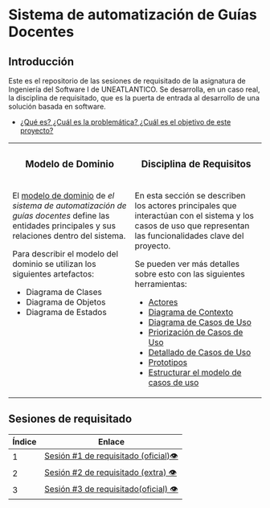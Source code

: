 # Sistema de automatización de Guías Docentes

## Introducción
Este es el repositorio de las sesiones de requisitado de la asignatura de Ingeniería del Software I de UNEATLANTICO. Se desarrolla, en un caso real, la disciplina de requisitado, que es la puerta de entrada al desarrollo de una solución basada en software. 
- [¿Qué es? ¿Cuál es la problemática? ¿Cuál es el objetivo de este proyecto?](/introduccion/introduccion.md)

<table>
<tr>
<th>

### Modelo de Dominio
</th>
<th>

### Disciplina de Requisitos

</th>
</tr>
<tr></tr>
  <tr>
    <td valign=top>
      <p>El <a href="/ModeloDelDominio/modeloDelDominio.md">modelo de dominio</a> de <em>el sistema de automatización de guías docentes</em> define las entidades principales y sus relaciones dentro del sistema.</p>
      <p>Para describir el modelo del dominio se utilizan los siguientes artefactos:</p>
      <ul>
        <li>Diagrama de Clases</li>
        <li>Diagrama de Objetos</li>
        <li>Diagrama de Estados</li>
      </ul>
    </td>
<td valign=top>
      <p>En esta sección se describen los actores principales que interactúan con el sistema y los casos de uso que representan las funcionalidades clave del proyecto.</p>
      <p>Se pueden ver más detalles sobre esto con las siguientes herramientas:</p>
      <ul>
        <li><a href="/CasosDeUso/Actividades/Actores.md">Actores</a></li>
        <li><a href="/CasosDeUso/diagramaDeContexto/diagramaDeContexto.md">Diagrama de Contexto</a></li>
        <li><a href="/CasosDeUso/Actividades/CasosDeUso.md">Diagrama de Casos de Uso</a></li>
        <li><a href="/CasosDeUso/Actividades/Priorizar.md">Priorización de Casos de Uso</a></li>
        <li><a href="/CasosDeUso/Actividades/Detallar.md">Detallado de Casos de Uso</a></li>
        <li><a href="/CasosDeUso/Actividades/Prototipos/README.md">Prototipos</a></li>
        <li><a href="/CasosDeUso/Actividades/Estructurar.md">Estructurar el modelo de casos de uso</a></li>
      </ul>
    </td>
  </tr>
</table>


## Sesiones de requisitado
<div align="center">

| Índice | Enlace |
|--------|--------|
| 1      | [Sesión #1 de requisitado (oficial)👁️](/SesionesDeRequisitado/Sesion1.md) |
| 2      | [Sesión #2 de requisitado (extra) 👁️](/SesionesDeRequisitado/Sesion2.md) |
| 3      | [Sesión #3 de requisitado(oficial) 👁️](/SesionesDeRequisitado/Sesion3.md) |

</div>